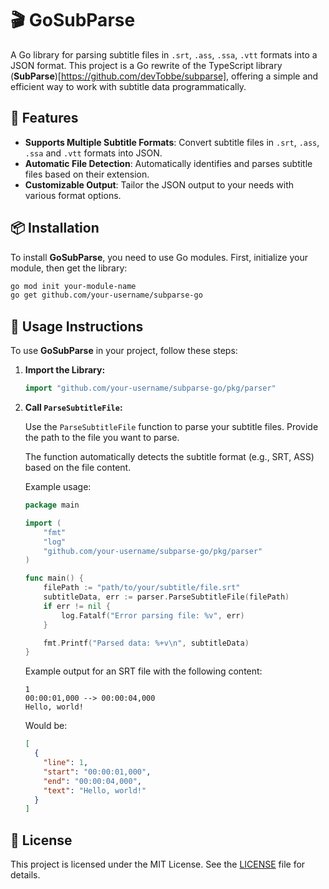 # 🎬 GoSubParse

A Go library for parsing subtitle files in `.srt`, `.ass`, `.ssa`, `.vtt` formats into a JSON format. This project is a Go rewrite of the TypeScript library (**SubParse**)[https://github.com/devTobbe/subparse], offering a simple and efficient way to work with subtitle data programmatically.

## 🚀 Features

- **Supports Multiple Subtitle Formats**: Convert subtitle files in `.srt`, `.ass`, `.ssa` and `.vtt` formats into JSON.
- **Automatic File Detection**: Automatically identifies and parses subtitle files based on their extension.
- **Customizable Output**: Tailor the JSON output to your needs with various format options.

## 📦 Installation

To install **GoSubParse**, you need to use Go modules. First, initialize your module, then get the library:

```bash
go mod init your-module-name
go get github.com/your-username/subparse-go
```

## 📜 Usage Instructions

To use **GoSubParse** in your project, follow these steps:

1. **Import the Library:**
   <!--  TODO: Proper import once the package is finalized -->

   ```go
   import "github.com/your-username/subparse-go/pkg/parser"
   ```

   <!-- TODO: Change usage instructions once finished. -->

2. **Call `ParseSubtitleFile`:**

   Use the `ParseSubtitleFile` function to parse your subtitle files. Provide the path to the file you want to parse.

   The function automatically detects the subtitle format (e.g., SRT, ASS) based on the file content.

   Example usage:

   ```go
   package main

   import (
       "fmt"
       "log"
       "github.com/your-username/subparse-go/pkg/parser"
   )

   func main() {
       filePath := "path/to/your/subtitle/file.srt"
       subtitleData, err := parser.ParseSubtitleFile(filePath)
       if err != nil {
           log.Fatalf("Error parsing file: %v", err)
       }

       fmt.Printf("Parsed data: %+v\n", subtitleData)
   }
   ```

   Example output for an SRT file with the following content:

   ```srt
   1
   00:00:01,000 --> 00:00:04,000
   Hello, world!
   ```

   Would be:

   ```json
   [
     {
       "line": 1,
       "start": "00:00:01,000",
       "end": "00:00:04,000",
       "text": "Hello, world!"
     }
   ]
   ```

## 📝 License

This project is licensed under the MIT License. See the [LICENSE](LICENSE) file for details.
